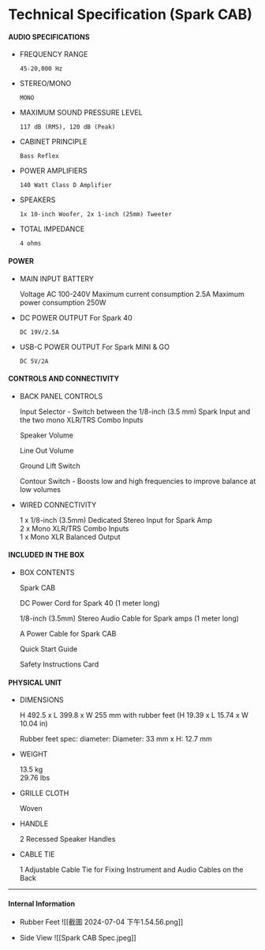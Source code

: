 # Technical Specification (Spark CAB)

#### AUDIO SPECIFICATIONS

- FREQUENCY RANGE

	  45-20,000 Hz

- STEREO/MONO

	  MONO


- MAXIMUM SOUND PRESSURE LEVEL

	  117 dB (RMS), 120 dB (Peak)


- CABINET PRINCIPLE

	  Bass Reflex


- POWER AMPLIFIERS

	  140 Watt Class D Amplifier


- SPEAKERS

	  1x 10-inch Woofer, 2x 1-inch (25mm) Tweeter


- TOTAL IMPEDANCE

	  4 ohms  

#### POWER  

- MAIN INPUT BATTERY

	 Voltage AC 100-240V
	 Maximum current consumption 2.5A
	 Maximum power consumption 250W	


- DC POWER OUTPUT For Spark 40

	  DC 19V/2.5A


- USB-C POWER OUTPUT For Spark MINI & GO

	  DC 5V/2A

#### **CONTROLS AND CONNECTIVITY**

- BACK PANEL CONTROLS

	Input Selector - Switch between the 1/8-inch (3.5 mm) Spark Input and the two mono XLR/TRS Combo Inputs  
	
	Speaker Volume  
	
	Line Out Volume  
	
	Ground Lift Switch  
	
	Contour Switch - Boosts low and high frequencies to improve balance at low volumes  
  

- WIRED CONNECTIVITY

	1 x 1/8-inch (3.5mm) Dedicated Stereo Input for Spark Amp  
	2 x Mono XLR/TRS Combo Inputs   
	1 x Mono XLR Balanced Output  
  

#### INCLUDED IN THE BOX

- BOX CONTENTS

	Spark CAB  
	
	DC Power Cord for Spark 40 (1 meter long)  
	
	1/8-inch (3.5mm) Stereo Audio Cable for Spark amps (1 meter long)  
	
	A Power Cable for Spark CAB  
	
	Quick Start Guide  
	
	Safety Instructions Card  

#### PHYSICAL UNIT

- DIMENSIONS

	H 492.5 x L 399.8 x W 255 mm with rubber feet
	(H 19.39 x L 15.74 x W 10.04 in)   
	
	Rubber feet spec: diameter: Diameter: 33 mm x H: 12.7 mm



- WEIGHT

	13.5 kg  
	29.76 lbs


- GRILLE CLOTH

	Woven 


- HANDLE

	2 Recessed Speaker Handles


- CABLE TIE

	1 Adjustable Cable Tie for Fixing Instrument and Audio Cables on the Back


---
#### Internal Information

- Rubber Feet
![[截圖 2024-07-04 下午1.54.56.png]]


- Side View
![[Spark CAB Spec.jpeg]]
